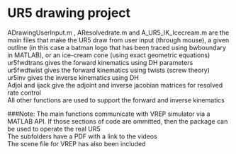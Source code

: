 # UR5 drawing project 
ADrawingUserInput.m , AResolvedrate.m and A_UR5_IK_Icecream.m are the main files
that make the UR5 draw from user input (through mouse), a given outline (in this 
case a batman logo that has been traced using bwboundary in MATLAB), or an ice-cream
cone (using exact geometric equations) <br />
ur5fwdtrans gives the forward kinematics using DH parameters <br />
ur5fwdtwist gives the forward kinematics using twists (screw theory) <br />
ur5inv gives the inverse kinematics using DH <br />
Adjoi and ijack give the adjoint and inverse jacobian matrices for resolved rate control <br />
All other functions are used to support the forward and inverse kinematics <br />

###Note:
The main functions communicate with VREP simulator via a MATLAB API. If those sections of code are ommitted, 
then the package can be used to operate the real UR5 <br />
The subfolders have a PDF with a link to the videos <br />
The scene file for VREP has also been included
